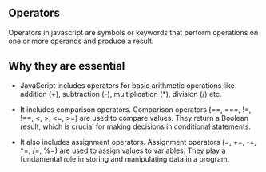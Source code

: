 ## Operators
Operators in javascript are symbols or keywords that perform operations on one or more operands and produce a result.

## Why they are essential

- JavaScript includes operators for basic arithmetic operations like addition (+), subtraction (-), multiplication (*), division (/) etc.

- It includes comparison operators. Comparison operators (==, ===, !=, !==, <, >, <=, >=) are used to compare values. They return a Boolean result, which is crucial for making decisions in conditional statements.

- It also includes assignment operators. Assignment operators (=, +=, -=, *=, /=, %=) are used to assign values to variables. They play a fundamental role in storing and manipulating data in a program.
